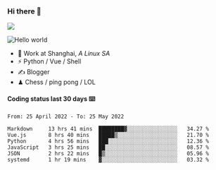 ### Hi there 👋
![](https://komarev.com/ghpvc/?username=Xuhandsome)


<img src="https://github-readme-stats.vercel.app/api?username=XuHandsome&show_icons=true&theme=merko" alt="Hello world">

<br/>

- 🍻  Work at Shanghai, _A Linux SA_
- ⚡  Python / Vue / Shell
- ✍️  Blogger
- ♟  Chess / ping pong / LOL

#### Coding status last 30 days ⌨️

<!--START_SECTION:waka-->

```text
From: 25 April 2022 - To: 25 May 2022

Markdown     13 hrs 41 mins  ████████▓░░░░░░░░░░░░░░░░   34.27 %
Vue.js       8 hrs 40 mins   █████▒░░░░░░░░░░░░░░░░░░░   21.70 %
Python       4 hrs 56 mins   ███░░░░░░░░░░░░░░░░░░░░░░   12.36 %
JavaScript   3 hrs 25 mins   ██░░░░░░░░░░░░░░░░░░░░░░░   08.57 %
JSON         2 hrs 22 mins   █▒░░░░░░░░░░░░░░░░░░░░░░░   05.96 %
systemd      1 hr 19 mins    ▓░░░░░░░░░░░░░░░░░░░░░░░░   03.32 %
```

<!--END_SECTION:waka-->
